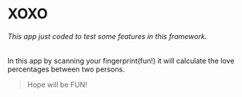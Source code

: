 # XOXO
###### This app just coded to test some features in this framework.

In this app by scanning your fingerprint(fun!) it will calculate the love percentages between two persons.

> Hope will be FUN!
